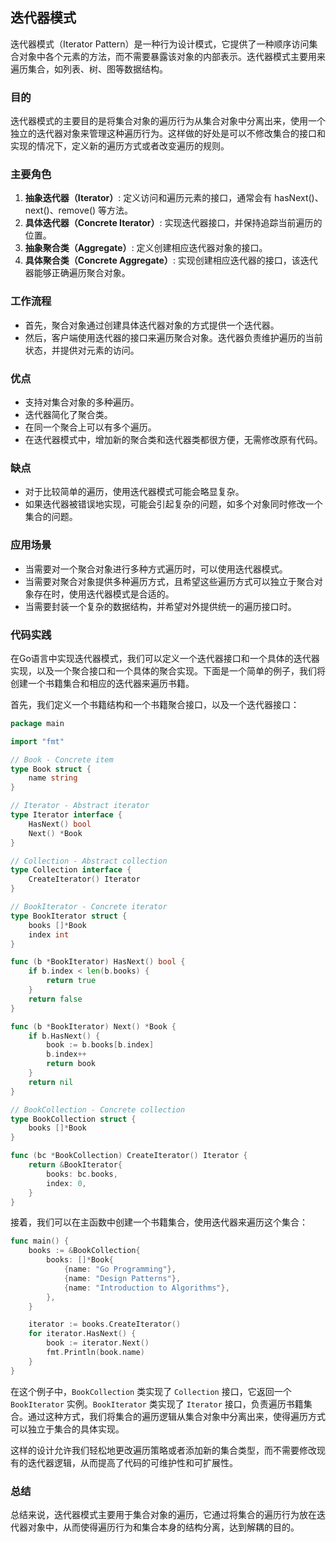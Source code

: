 ## 迭代器模式

迭代器模式（Iterator Pattern）是一种行为设计模式，它提供了一种顺序访问集合对象中各个元素的方法，而不需要暴露该对象的内部表示。迭代器模式主要用来遍历集合，如列表、树、图等数据结构。

### 目的

迭代器模式的主要目的是将集合对象的遍历行为从集合对象中分离出来，使用一个独立的迭代器对象来管理这种遍历行为。这样做的好处是可以不修改集合的接口和实现的情况下，定义新的遍历方式或者改变遍历的规则。

### 主要角色

1. **抽象迭代器（Iterator）**: 定义访问和遍历元素的接口，通常会有 hasNext()、next()、remove() 等方法。
2. **具体迭代器（Concrete Iterator）**: 实现迭代器接口，并保持追踪当前遍历的位置。
3. **抽象聚合类（Aggregate）**: 定义创建相应迭代器对象的接口。
4. **具体聚合类（Concrete Aggregate）**: 实现创建相应迭代器的接口，该迭代器能够正确遍历聚合对象。

### 工作流程

- 首先，聚合对象通过创建具体迭代器对象的方式提供一个迭代器。
- 然后，客户端使用迭代器的接口来遍历聚合对象。迭代器负责维护遍历的当前状态，并提供对元素的访问。

### 优点

- 支持对集合对象的多种遍历。
- 迭代器简化了聚合类。
- 在同一个聚合上可以有多个遍历。
- 在迭代器模式中，增加新的聚合类和迭代器类都很方便，无需修改原有代码。

### 缺点

- 对于比较简单的遍历，使用迭代器模式可能会略显复杂。
- 如果迭代器被错误地实现，可能会引起复杂的问题，如多个对象同时修改一个集合的问题。

### 应用场景

- 当需要对一个聚合对象进行多种方式遍历时，可以使用迭代器模式。
- 当需要对聚合对象提供多种遍历方式，且希望这些遍历方式可以独立于聚合对象存在时，使用迭代器模式是合适的。
- 当需要封装一个复杂的数据结构，并希望对外提供统一的遍历接口时。


### 代码实践

在Go语言中实现迭代器模式，我们可以定义一个迭代器接口和一个具体的迭代器实现，以及一个聚合接口和一个具体的聚合实现。下面是一个简单的例子，我们将创建一个书籍集合和相应的迭代器来遍历书籍。

首先，我们定义一个书籍结构和一个书籍聚合接口，以及一个迭代器接口：

```go
package main

import "fmt"

// Book - Concrete item
type Book struct {
	name string
}

// Iterator - Abstract iterator
type Iterator interface {
	HasNext() bool
	Next() *Book
}

// Collection - Abstract collection
type Collection interface {
	CreateIterator() Iterator
}

// BookIterator - Concrete iterator
type BookIterator struct {
	books []*Book
	index int
}

func (b *BookIterator) HasNext() bool {
	if b.index < len(b.books) {
		return true
	}
	return false
}

func (b *BookIterator) Next() *Book {
	if b.HasNext() {
		book := b.books[b.index]
		b.index++
		return book
	}
	return nil
}

// BookCollection - Concrete collection
type BookCollection struct {
	books []*Book
}

func (bc *BookCollection) CreateIterator() Iterator {
	return &BookIterator{
		books: bc.books,
		index: 0,
	}
}
```

接着，我们可以在主函数中创建一个书籍集合，使用迭代器来遍历这个集合：

```go
func main() {
	books := &BookCollection{
		books: []*Book{
			{name: "Go Programming"},
			{name: "Design Patterns"},
			{name: "Introduction to Algorithms"},
		},
	}

	iterator := books.CreateIterator()
	for iterator.HasNext() {
		book := iterator.Next()
		fmt.Println(book.name)
	}
}
```

在这个例子中，`BookCollection` 类实现了 `Collection` 接口，它返回一个 `BookIterator` 实例。`BookIterator` 类实现了 `Iterator` 接口，负责遍历书籍集合。通过这种方式，我们将集合的遍历逻辑从集合对象中分离出来，使得遍历方式可以独立于集合的具体实现。

这样的设计允许我们轻松地更改遍历策略或者添加新的集合类型，而不需要修改现有的迭代器逻辑，从而提高了代码的可维护性和可扩展性。

### 总结
总结来说，迭代器模式主要用于集合对象的遍历，它通过将集合的遍历行为放在迭代器对象中，从而使得遍历行为和集合本身的结构分离，达到解耦的目的。


